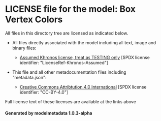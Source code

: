 # LICENSE file for the model: Box Vertex Colors

All files in this directory tree are licensed as indicated below.

* All files directly associated with the model including all text, image and binary files:

  * [Assumed Khronos license, treat as TESTING only]("") [SPDX license identifier: "LicenseRef-Khronos-Assumed"]

* This file and all other metadocumentation files including "metadata.json":

  * [Creative Commons Attribtution 4.0 International]("https://creativecommons.org/licenses/by/4.0/legalcode") [SPDX license identifier: "CC-BY-4.0"]

Full license text of these licenses are available at the links above

#### Generated by modelmetadata 1.0.3-alpha